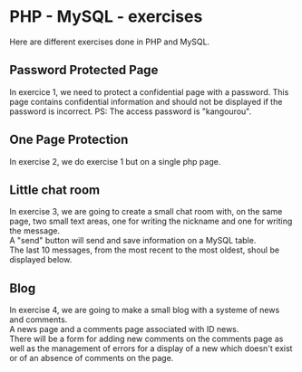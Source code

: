 # PHP - MySQL - exercises

Here are different exercises done in PHP and MySQL.

## Password Protected Page

In exercice 1, we need to protect a confidential page with a password.
This page contains confidential information and should not be displayed if the password is incorrect.
PS: The access password is "kangourou".

## One Page Protection

In exercise 2, we do exercise 1 but on a single php page.

## Little chat room

In exercise 3, we are going to create a small chat room with, on the same page, two small text areas, one for writing the nickname and one for writing the message.  
A "send" button will send and save information on a MySQL table.  
The last 10 messages, from the most recent to the most oldest, shoul be displayed below.

## Blog

In exercise 4, we are going to make a small blog with a systeme of news and comments.  
A news page and a comments page associated with ID news.  
There will be a form for adding new comments on the comments page as well as the management of errors for a display of a new which doesn't exist or of an absence of comments on the page.
